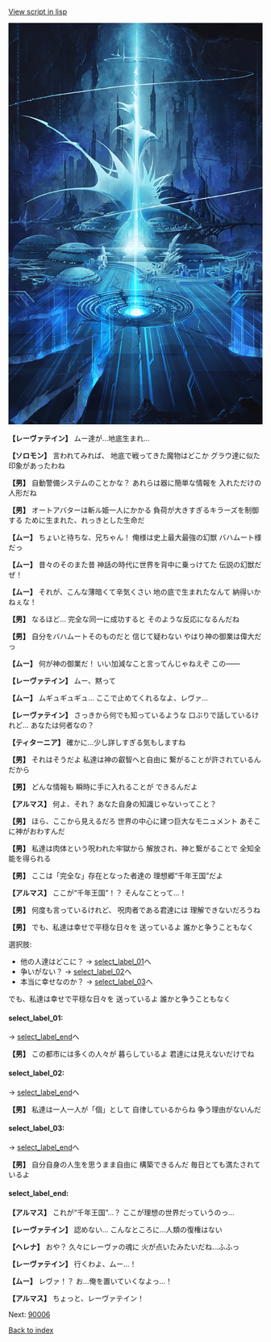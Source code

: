 [View script in lisp](../scripts/101103010.txt)

![profound.png](../images/backgrounds/profound.png)

**【レーヴァテイン】**
ムー達が…地底生まれ…

**【ソロモン】**
言われてみれば、
地底で戦ってきた魔物はどこか
グラウ達に似た印象があったわね

**【男】**
自動警備システムのことかな？
あれらは器に簡単な情報を
入れただけの人形だね

**【男】**
オートアバターは斬ル姫一人にかかる
負荷が大きすぎるキラーズを制御する
ために生まれた、れっきとした生命だ

**【ムー】**
ちょいと待ちな、兄ちゃん！
俺様は史上最大最強の幻獣
バハムート様だっ

**【ムー】**
昔々のそのまた昔
神話の時代に世界を背中に乗っけてた
伝説の幻獣だぜ！

**【ムー】**
それが、こんな薄暗くて辛気くさい
地の底で生まれたなんて
納得いかねぇな！

**【男】**
なるほど…
完全な同一に成功すると
そのような反応になるんだね

**【男】**
自分をバハムートそのものだと
信じて疑わない
やはり神の御業は偉大だっ

**【ムー】**
何が神の御業だ！
いい加減なこと言ってんじゃねえぞ
この――

**【レーヴァテイン】**
ムー、黙って

**【ムー】**
ムギュギュギュ…
ここで止めてくれるなよ、レヴァ…

**【レーヴァテイン】**
さっきから何でも知っているような
口ぶりで話しているけれど…
あなたは何者なの？

**【ティターニア】**
確かに…少し詳しすぎる気もしますね

**【男】**
それはそうだよ
私達は神の叡智へと自由に
繋がることが許されているんだから

**【男】**
どんな情報も
瞬時に手に入れることが
できるんだよ

**【アルマス】**
何よ、それ？
あなた自身の知識じゃないってこと？

**【男】**
ほら、ここから見えるだろ
世界の中心に建つ巨大なモニュメント
あそこに神がおわすんだ

**【男】**
私達は肉体という呪われた牢獄から
解放され、神と繋がることで
全知全能を得られる

**【男】**
ここは「完全な」存在となった者達の
理想郷“千年王国”だよ

**【アルマス】**
ここが“千年王国”！？
そんなことって…！

**【男】**
何度も言っているけれど、
呪肉者である君達には
理解できないだろうね

**【男】**
でも、私達は幸せで平穏な日々を
送っているよ
誰かと争うこともなく

選択肢:
- 他の人達はどこに？ → [select_label_01](#select_label_01)へ
- 争いがない？ → [select_label_02](#select_label_02)へ
- 本当に幸せなのか？ → [select_label_03](#select_label_03)へ

でも、私達は幸せで平穏な日々を
送っているよ
誰かと争うこともなく

#### select_label_01:
 → [select_label_end](#select_label_end)へ

**【男】**
この都市には多くの人々が
暮らしているよ
君達には見えないだけでね

#### select_label_02:
 → [select_label_end](#select_label_end)へ

**【男】**
私達は一人一人が「個」として
自律しているからね
争う理由がないんだ

#### select_label_03:
 → [select_label_end](#select_label_end)へ

**【男】**
自分自身の人生を思うまま自由に
構築できるんだ
毎日とても満たされているよ

#### select_label_end:

**【アルマス】**
これが“千年王国”…？
ここが理想の世界だっていうのっ…

**【レーヴァテイン】**
認めない…
こんなところに…人類の復権はない

**【ヘレナ】**
おや？
久々にレーヴァの魂に
火が点いたみたいだね…ふふっ

**【レーヴァテイン】**
行くわよ、ムー…！

**【ムー】**
レヴァ！？
お…俺を置いていくなよっ…！

**【アルマス】**
ちょっと、レーヴァテイン！

Next: [90006](90006.md)

[Back to index](index.md)
